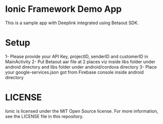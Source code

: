 # Ionic Framework Demo App

This is a sample app with Deeplink integrated using Betaout SDK.

# Setup

1-  Please provide your API Key, projectID, senderID and customerID in MainActivity
2-  Put Betaout aar file at 2 places viz inside libs folder under android directory and libs folder under android/cordova directory
3-  Place your google-services.json got from Firebase console inside android directory

# LICENSE

Ionic is licensed under the MIT Open Source license. For more information, see the LICENSE file in this repository.
